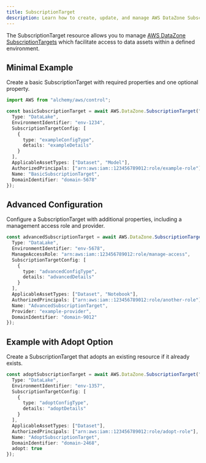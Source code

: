 ```yaml
---
title: SubscriptionTarget
description: Learn how to create, update, and manage AWS DataZone SubscriptionTargets using Alchemy Cloud Control.
---
```


The SubscriptionTarget resource allows you to manage [AWS DataZone SubscriptionTargets](https://docs.aws.amazon.com/datazone/latest/userguide/) which facilitate access to data assets within a defined environment.

## Minimal Example

Create a basic SubscriptionTarget with required properties and one optional property.

```ts
import AWS from "alchemy/aws/control";

const basicSubscriptionTarget = await AWS.DataZone.SubscriptionTarget("basicSubscriptionTarget", {
  Type: "DataLake",
  EnvironmentIdentifier: "env-1234",
  SubscriptionTargetConfig: [
    {
      type: "exampleConfigType",
      details: "exampleDetails"
    }
  ],
  ApplicableAssetTypes: ["Dataset", "Model"],
  AuthorizedPrincipals: ["arn:aws:iam::123456789012:role/example-role"],
  Name: "BasicSubscriptionTarget",
  DomainIdentifier: "domain-5678"
});
```

## Advanced Configuration

Configure a SubscriptionTarget with additional properties, including a management access role and provider.

```ts
const advancedSubscriptionTarget = await AWS.DataZone.SubscriptionTarget("advancedSubscriptionTarget", {
  Type: "DataLake",
  EnvironmentIdentifier: "env-5678",
  ManageAccessRole: "arn:aws:iam::123456789012:role/manage-access",
  SubscriptionTargetConfig: [
    {
      type: "advancedConfigType",
      details: "advancedDetails"
    }
  ],
  ApplicableAssetTypes: ["Dataset", "Notebook"],
  AuthorizedPrincipals: ["arn:aws:iam::123456789012:role/another-role"],
  Name: "AdvancedSubscriptionTarget",
  Provider: "example-provider",
  DomainIdentifier: "domain-9012"
});
```

## Example with Adopt Option

Create a SubscriptionTarget that adopts an existing resource if it already exists.

```ts
const adoptSubscriptionTarget = await AWS.DataZone.SubscriptionTarget("adoptSubscriptionTarget", {
  Type: "DataLake",
  EnvironmentIdentifier: "env-1357",
  SubscriptionTargetConfig: [
    {
      type: "adoptConfigType",
      details: "adoptDetails"
    }
  ],
  ApplicableAssetTypes: ["Dataset"],
  AuthorizedPrincipals: ["arn:aws:iam::123456789012:role/adopt-role"],
  Name: "AdoptSubscriptionTarget",
  DomainIdentifier: "domain-2468",
  adopt: true
});
```